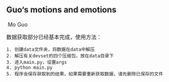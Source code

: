 ## Guo‘s motions and emotions

​	Mo Guo



数据获取部分已经基本完成，使用方法：

 	1. 创建data文件夹，将数据在data中解压
 	2. 解压有关devset的四个压缩包，放在data目录下
 	3. 进入main.py，设置args
 	4. python main.py
 	5. 程序会保存获取到的结果，如果需要重新获取数据，请先删除已保存的文件

